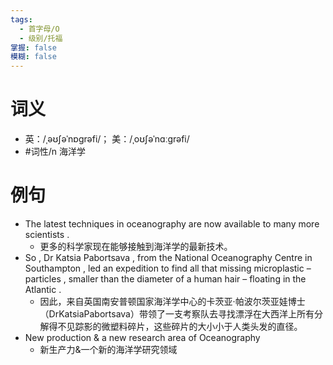 ```yaml
---
tags:
  - 首字母/O
  - 级别/托福
掌握: false
模糊: false
---
```

# 词义
- 英：/ˌəʊʃəˈnɒɡrəfi/； 美：/ˌoʊʃəˈnɑːɡrəfi/
- #词性/n  海洋学
# 例句
- The latest techniques in oceanography are now available to many more scientists .
	- 更多的科学家现在能够接触到海洋学的最新技术。
- So , Dr Katsia Pabortsava , from the National Oceanography Centre in Southampton , led an expedition to find all that missing microplastic – particles , smaller than the diameter of a human hair – floating in the Atlantic .
	- 因此，来自英国南安普顿国家海洋学中心的卡茨亚·帕波尔茨亚娃博士（DrKatsiaPabortsava）带领了一支考察队去寻找漂浮在大西洋上所有分解得不见踪影的微塑料碎片，这些碎片的大小小于人类头发的直径。
- New production & a new research area of Oceanography
	- 新生产力&一个新的海洋学研究领域
